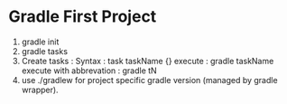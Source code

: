 # Gradle First Project

1. gradle init
2. gradle tasks
3. Create tasks : 
	Syntax : task taskName {}
	execute : gradle taskName
	execute with abbrevation : gradle tN
4. use ./gradlew for project specific gradle version (managed by gradle wrapper).
